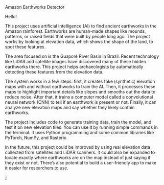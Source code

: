 Amazon Earthworks Detector

Hello!

This project uses artificial intelligence (AI) to find ancient earthworks in 
the Amazon rainforest. Earthworks are human-made shapes like mounds, patterns, 
or raised fields that were built by people long ago. The project works by looking 
at elevation data, which shows the shape of the land, to spot these features.

The area focused on is the Guaporé River Basin in Brazil. Recent 
technology like LiDAR and satellite images have discovered many of 
these hidden earthworks there. This project helps archaeologists by 
automatically detecting these features from the elevation data.

The system works in a few steps: first, it creates fake (synthetic) 
elevation maps with and without earthworks to train the AI. Then, 
it processes these maps to highlight important details like slopes 
and smooths out the data to reduce noise. After that, it trains a 
computer model called a convolutional neural network (CNN) to tell 
if an earthwork is present or not. Finally, it can analyze new elevation 
maps and say whether they likely contain earthworks.

The project includes code to generate training data, train the model, 
and test it on new elevation tiles. You can use it by running simple 
commands in the terminal. It uses Python programming and some common 
libraries like PyTorch, NumPy, and Rasterio.

In the future, this project could be improved by using real elevation 
data collected from satellites and LiDAR scanners. It could also be 
expanded to locate exactly where earthworks are on the map instead of 
just saying if they exist or not. There’s also potential to build a 
user-friendly app to make it easier for researchers to use.

]
